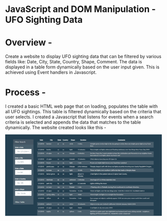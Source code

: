 # JavaScript and DOM Manipulation - UFO Sighting Data

# Overview -

Create a website to display UFO sighting data that can be filtered by various fields like: Date, City, State, Country, Shape, Comment. 
The data is displayed in a table form dynamically based on the user input given. This is achieved using Event handlers in Javascript.

# Process -

I created a basic HTML web page that on loading, populates the table with all UFO sightings. This table is filtered dynamically based on the criteria that user selects.
I created a Javascript that listens for events when a search criteria is selected and appends the data that matches to the table dynamically. 
The website created looks like this -

![ufo-web.png](static/images/ufo-web.png)

